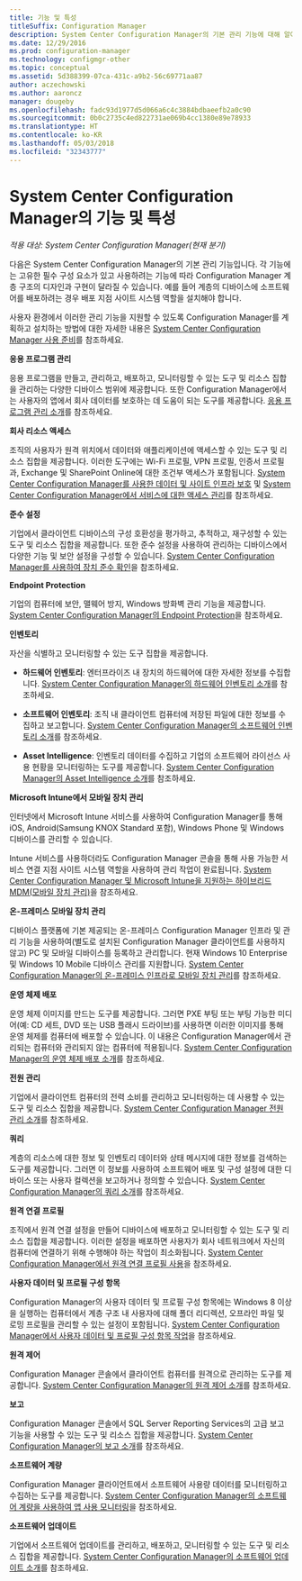 ```yaml
---
title: 기능 및 특성
titleSuffix: Configuration Manager
description: System Center Configuration Manager의 기본 관리 기능에 대해 알아봅니다.
ms.date: 12/29/2016
ms.prod: configuration-manager
ms.technology: configmgr-other
ms.topic: conceptual
ms.assetid: 5d388399-07ca-431c-a9b2-56c69771aa87
author: aczechowski
ms.author: aaroncz
manager: dougeby
ms.openlocfilehash: fadc93d1977d5d066a6c4c3884bdbaeefb2a0c90
ms.sourcegitcommit: 0b0c2735c4ed822731ae069b4cc1380e89e78933
ms.translationtype: HT
ms.contentlocale: ko-KR
ms.lasthandoff: 05/03/2018
ms.locfileid: "32343777"
---
```

# <a name="features-and-capabilities-of-system-center-configuration-manager"></a>System Center Configuration Manager의 기능 및 특성

*적용 대상: System Center Configuration Manager(현재 분기)*

다음은 System Center Configuration Manager의 기본 관리 기능입니다. 각 기능에는 고유한 필수 구성 요소가 있고 사용하려는 기능에 따라 Configuration Manager 계층 구조의 디자인과 구현이 달라질 수 있습니다. 예를 들어 계층의 디바이스에 소프트웨어를 배포하려는 경우 배포 지점 사이트 시스템 역할을 설치해야 합니다.  

 사용자 환경에서 이러한 관리 기능을 지원할 수 있도록 Configuration Manager를 계획하고 설치하는 방법에 대한 자세한 내용은 [System Center Configuration Manager 사용 준비](../../../core/plan-design/get-ready.md)를 참조하세요.  

 **응용 프로그램 관리**  

 응용 프로그램을 만들고, 관리하고, 배포하고, 모니터링할 수 있는 도구 및 리소스 집합을 관리하는 다양한 디바이스 범위에 제공합니다. 또한 Configuration Manager에서는 사용자의 앱에서 회사 데이터를 보호하는 데 도움이 되는 도구를 제공합니다. [응용 프로그램 관리 소개](/sccm/apps/understand/introduction-to-application-management)를 참조하세요.

 **회사 리소스 액세스**  

 조직의 사용자가 원격 위치에서 데이터와 애플리케이션에 액세스할 수 있는 도구 및 리소스 집합을 제공합니다. 이러한 도구에는 Wi-Fi 프로필, VPN 프로필, 인증서 프로필과, Exchange 및 SharePoint Online에 대한 조건부 액세스가 포함됩니다. [System Center Configuration Manager를 사용한 데이터 및 사이트 인프라 보호](../../../protect/understand/protect-data-and-site-infrastructure.md) 및 [System Center Configuration Manager에서 서비스에 대한 액세스 관리](../../../protect/deploy-use/manage-access-to-services.md)를 참조하세요.  

 **준수 설정**  

 기업에서 클라이언트 디바이스의 구성 호환성을 평가하고, 추적하고, 재구성할 수 있는 도구 및 리소스 집합을 제공합니다. 또한 준수 설정을 사용하여 관리하는 디바이스에서 다양한 기능 및 보안 설정을 구성할 수 있습니다. [System Center Configuration Manager를 사용하여 장치 준수 확인](../../../compliance/understand/ensure-device-compliance.md)을 참조하세요.  

 **Endpoint Protection**  

 기업의 컴퓨터에 보안, 맬웨어 방지, Windows 방화벽 관리 기능을 제공합니다. [System Center Configuration Manager의 Endpoint Protection](../../../protect/deploy-use/endpoint-protection.md)을 참조하세요.  

 **인벤토리**  

 자산을 식별하고 모니터링할 수 있는 도구 집합을 제공합니다.  

-   **하드웨어 인벤토리**: 엔터프라이즈 내 장치의 하드웨어에 대한 자세한 정보를 수집합니다. [System Center Configuration Manager의 하드웨어 인벤토리 소개](../../../core/clients/manage/inventory/introduction-to-hardware-inventory.md)를 참조하세요.  

-   **소프트웨어 인벤토리**: 조직 내 클라이언트 컴퓨터에 저장된 파일에 대한 정보를 수집하고 보고합니다. [System Center Configuration Manager의 소프트웨어 인벤토리 소개](../../../core/clients/manage/inventory/introduction-to-software-inventory.md)를 참조하세요.  

-   **Asset Intelligence**: 인벤토리 데이터를 수집하고 기업의 소프트웨어 라이선스 사용 현황을 모니터링하는 도구를 제공합니다. [System Center Configuration Manager의 Asset Intelligence 소개](../../../core/clients/manage/asset-intelligence/introduction-to-asset-intelligence.md)를 참조하세요.  

**Microsoft Intune에서 모바일 장치 관리**  

 인터넷에서 Microsoft Intune 서비스를 사용하여 Configuration Manager를 통해 iOS, Android(Samsung KNOX Standard 포함), Windows Phone 및 Windows 디바이스를 관리할 수 있습니다.

 Intune 서비스를 사용하더라도 Configuration Manager 콘솔을 통해 사용 가능한 서비스 연결 지점 사이트 시스템 역할을 사용하여 관리 작업이 완료됩니다. [System Center Configuration Manager 및 Microsoft Intune을 지원하는 하이브리드 MDM(모바일 장치 관리)](../../../mdm/understand/hybrid-mobile-device-management.md)을 참조하세요.  

 **온-프레미스 모바일 장치 관리**  

 디바이스 플랫폼에 기본 제공되는 온-프레미스 Configuration Manager 인프라 및 관리 기능을 사용하여(별도로 설치된 Configuration Manager 클라이언트를 사용하지 않고) PC 및 모바일 디바이스를 등록하고 관리합니다. 현재 Windows 10 Enterprise 및 Windows 10 Mobile 디바이스 관리를 지원합니다. [System Center Configuration Manager의 온-프레미스 인프라로 모바일 장치 관리](../../../mdm/understand/manage-mobile-devices-with-on-premises-infrastructure.md)를 참조하세요.  

 **운영 체제 배포**  

 운영 체제 이미지를 만드는 도구를 제공합니다. 그러면 PXE 부팅 또는 부팅 가능한 미디어(예: CD 세트, DVD 또는 USB 플래시 드라이브)를 사용하면 이러한 이미지를 통해 운영 체제를 컴퓨터에 배포할 수 있습니다. 이 내용은 Configuration Manager에서 관리되는 컴퓨터와 관리되지 않는 컴퓨터에 적용됩니다. [System Center Configuration Manager의 운영 체제 배포 소개](../../../osd/understand/introduction-to-operating-system-deployment.md)를 참조하세요.  

 **전원 관리**  

 기업에서 클라이언트 컴퓨터의 전력 소비를 관리하고 모니터링하는 데 사용할 수 있는 도구 및 리소스 집합을 제공합니다. [System Center Configuration Manager 전원 관리 소개](../../../core/clients/manage/power/introduction-to-power-management.md)를 참조하세요.  

 **쿼리**  

 계층의 리소스에 대한 정보 및 인벤토리 데이터와 상태 메시지에 대한 정보를 검색하는 도구를 제공합니다. 그러면 이 정보를 사용하여 소프트웨어 배포 및 구성 설정에 대한 디바이스 또는 사용자 컬렉션을 보고하거나 정의할 수 있습니다. [System Center Configuration Manager의 쿼리 소개](../../../core/servers/manage/introduction-to-queries.md)를 참조하세요.  

 **원격 연결 프로필**  

 조직에서 원격 연결 설정을 만들어 디바이스에 배포하고 모니터링할 수 있는 도구 및 리소스 집합을 제공합니다. 이러한 설정을 배포하면 사용자가 회사 네트워크에서 자신의 컴퓨터에 연결하기 위해 수행해야 하는 작업이 최소화됩니다. [System Center Configuration Manager에서 원격 연결 프로필 사용](/sccm/compliance/deploy-use/create-remote-connection-profiles)을 참조하세요.  

 **사용자 데이터 및 프로필 구성 항목**  

 Configuration Manager의 사용자 데이터 및 프로필 구성 항목에는 Windows 8 이상을 실행하는 컴퓨터에서 계층 구조 내 사용자에 대해 폴더 리디렉션, 오프라인 파일 및 로밍 프로필을 관리할 수 있는 설정이 포함됩니다. [System Center Configuration Manager에서 사용자 데이터 및 프로필 구성 항목 작업](/sccm/compliance/deploy-use/create-user-data-and-profiles-configuration-items)을 참조하세요.  

 **원격 제어**  

 Configuration Manager 콘솔에서 클라이언트 컴퓨터를 원격으로 관리하는 도구를 제공합니다. [System Center Configuration Manager의 원격 제어 소개](../../../core/clients/manage/remote-control/introduction-to-remote-control.md)를 참조하세요.  

 **보고**  

 Configuration Manager 콘솔에서 SQL Server Reporting Services의 고급 보고 기능을 사용할 수 있는 도구 및 리소스 집합을 제공합니다. [System Center Configuration Manager의 보고 소개](../../../core/servers/manage/introduction-to-reporting.md)를 참조하세요.  

 **소프트웨어 계량**  

 Configuration Manager 클라이언트에서 소프트웨어 사용량 데이터를 모니터링하고 수집하는 도구를 제공합니다. [System Center Configuration Manager의 소프트웨어 계량을 사용하여 앱 사용 모니터링](../../../apps/deploy-use/monitor-app-usage-with-software-metering.md)을 참조하세요.  

 **소프트웨어 업데이트**  

 기업에서 소프트웨어 업데이트를 관리하고, 배포하고, 모니터링할 수 있는 도구 및 리소스 집합을 제공합니다. [System Center Configuration Manager의 소프트웨어 업데이트 소개](/sccm/sum/understand/software-updates-introduction)를 참조하세요.  
